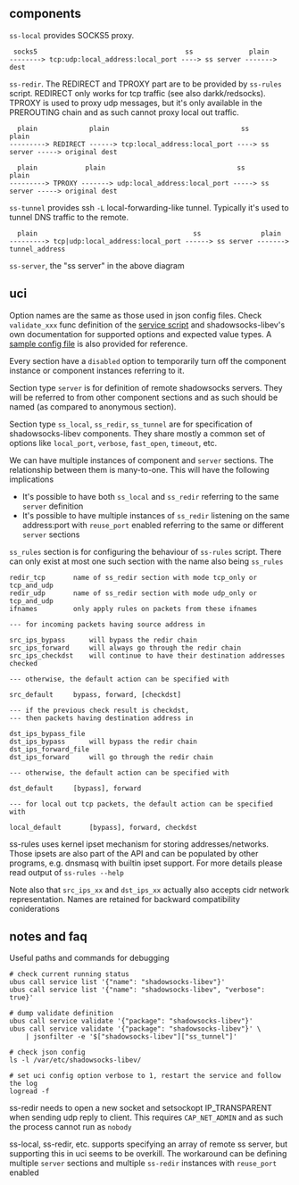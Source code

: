 ## components

`ss-local` provides SOCKS5 proxy.

	 socks5                                     ss              plain
	--------> tcp:udp:local_address:local_port ----> ss server -------> dest

`ss-redir`.  The REDIRECT and TPROXY part are to be provided by `ss-rules` script.  REDIRECT only works for tcp traffic (see also darkk/redsocks).  TPROXY is used to proxy udp messages, but it's only available in the PREROUTING chain and as such cannot proxy local out traffic.

	  plain             plain                                 ss              plain
	---------> REDIRECT ------> tcp:local_address:local_port ----> ss server -----> original dest

	  plain            plain                                 ss              plain
	---------> TPROXY -------> udp:local_address:local_port -----> ss server -----> original dest

`ss-tunnel` provides ssh `-L` local-forwarding-like tunnel.  Typically it's used to tunnel DNS traffic to the remote.

	  plain                                       ss               plain
	---------> tcp|udp:local_address:local_port ------> ss server -------> tunnel_address

`ss-server`, the "ss server" in the above diagram

## uci

Option names are the same as those used in json config files.  Check `validate_xxx` func definition of the [service script](files/shadowsocks-libev.init) and shadowsocks-libev's own documentation for supported options and expected value types.  A [sample config file](files/shadowsocks-libev.config) is also provided for reference.

Every section have a `disabled` option to temporarily turn off the component instance or component instances referring to it.

Section type `server` is for definition of remote shadowsocks servers.  They will be referred to from other component sections and as such should be named (as compared to anonymous section).

Section type `ss_local`, `ss_redir`, `ss_tunnel` are for specification of shadowsocks-libev components.  They share mostly a common set of options like `local_port`, `verbose`, `fast_open`, `timeout`, etc.

We can have multiple instances of component and `server` sections.  The relationship between them is many-to-one.  This will have the following implications

 - It's possible to have both `ss_local` and `ss_redir` referring to the same `server` definition
 - It's possible to have multiple instances of `ss_redir` listening on the same address:port with `reuse_port` enabled referring to the same or different `server` sections

`ss_rules` section is for configuring the behaviour of `ss-rules` script.  There can only exist at most one such section with the name also being `ss_rules`

	redir_tcp		name of ss_redir section with mode tcp_only or tcp_and_udp
	redir_udp		name of ss_redir section with mode udp_only or tcp_and_udp
	ifnames			only apply rules on packets from these ifnames

	--- for incoming packets having source address in

	src_ips_bypass		will bypass the redir chain
	src_ips_forward		will always go through the redir chain
	src_ips_checkdst	will continue to have their destination addresses checked

	--- otherwise, the default action can be specified with

	src_default		bypass, forward, [checkdst]

	--- if the previous check result is checkdst,
	--- then packets having destination address in

	dst_ips_bypass_file
	dst_ips_bypass		will bypass the redir chain
	dst_ips_forward_file
	dst_ips_forward		will go through the redir chain

	--- otherwise, the default action can be specified with

	dst_default		[bypass], forward

	--- for local out tcp packets, the default action can be specified with

	local_default		[bypass], forward, checkdst

ss-rules uses kernel ipset mechanism for storing addresses/networks.  Those ipsets are also part of the API and can be populated by other programs, e.g. dnsmasq with builtin ipset support.  For more details please read output of `ss-rules --help`

Note also that `src_ips_xx` and `dst_ips_xx` actually also accepts cidr network representation.  Names are retained for backward compatibility coniderations

## notes and faq

Useful paths and commands for debugging

	# check current running status
	ubus call service list '{"name": "shadowsocks-libev"}'
	ubus call service list '{"name": "shadowsocks-libev", "verbose": true}'

	# dump validate definition
	ubus call service validate '{"package": "shadowsocks-libev"}'
	ubus call service validate '{"package": "shadowsocks-libev"}' \
		| jsonfilter -e '$["shadowsocks-libev"]["ss_tunnel"]'

	# check json config
	ls -l /var/etc/shadowsocks-libev/

	# set uci config option verbose to 1, restart the service and follow the log
	logread -f

ss-redir needs to open a new socket and setsockopt IP_TRANSPARENT when sending udp reply to client.  This requires `CAP_NET_ADMIN` and as such the process cannot run as `nobody`

ss-local, ss-redir, etc. supports specifying an array of remote ss server, but supporting this in uci seems to be overkill.  The workaround can be defining multiple `server` sections and multiple `ss-redir` instances with `reuse_port` enabled
